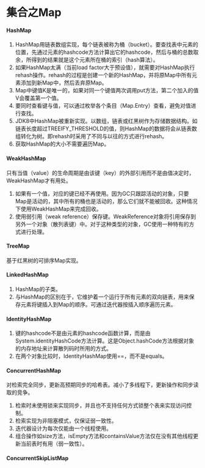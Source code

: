 # 集合之Map

#### HashMap
1. HashMap用链表数组实现，每个链表被称为桶（bucket）。要查找表中元素的位置，先通过元素的hashcode方法计算出它的hashcode，然后与桶的总数取余，所得到的结果就是这个元素所在桶的索引（hash算法）。
2. 如果HashMap太满（当前load factor大于预设值），就需要对HashMap执行rehash操作。rehash的过程是创建一个新的HashMap，并将原Map中所有元素添加到新Map中，然后丢弃原Map。
3. Map中键值K是唯一的，如果对同一个键值两次调用put方法，第二个加入的值V会覆盖第一个值。
4. 要同时查看键与值，可以通过枚举各个条目（Map.Entry）查看，避免对值进行查找。
5. JDK8中HashMap被重新实现。以数组，链表或红黑树作为存储数据结构。如链表长度超过TREEIFY_THRESHOLD的值，则HashMap的数据将会从链表数组转化为树。即rehash时采用了不同与以往的方式进行rehash。
6. 获取HashMap的大小不需要遍历Map。

#### WeakHashMap
只有当值（value）的生命周期是由该键（key）的外部引用而不是由值决定时，WeakHashMap才有用处。
1. 如果有一个值，对应的键已经不再使用。因为GC只跟踪活动的对象，只要Map是活动的，其中所有的桶也是活动的，那么它们就不能被回收。这种情况下使用WeakHashMap来完成回收。
2. 使用弱引用（weak reference）保存键。WeakReference对象将引用保存到另外一个对象（散列表键）中。对于这种类型的对象，GC使用一种特有的方式进行处理。

#### TreeMap
基于红黑树的可排序Map实现。

#### LinkedHashMap
1. HashMap的子类。
2. 与HashMap的区别在于，它维护着一个运行于所有元素的双向链表，用来保存元素将键插入到Map的顺序。可通过迭代器按插入顺序遍历元素。

#### IdentityHashMap
1. 键的hashcode不是由元素的hashcode函数计算，而是由System.identityHashCode方法计算。这是Object.hashCode方法根据对象的内存地址来计算散列码时所用的方式。
2. 在两个对象比较时，IdentityHashMap使用==，而不是equals。

#### ConcurrentHashMap
对检索完全同步，更新高预期同步的哈希表。减小了多线程下，更新操作和同步读取的竞争。
1. 检索时未使用锁来实现同步，并且也不支持任何方式锁整个表来实现访问控制。
2. 检索实现为非阻塞模式，仅保证弱一致性。
3. 迭代器设计为每次仅能由一个线程使用。
4. 组合操作如size方法，isEmpty方法和containsValue方法仅在没有其他线程更新当前表时有用（弱一致性）。

#### ConcurrentSkipListMap
